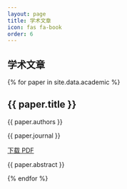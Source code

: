 ```yaml
---
layout: page
title: 学术文章
icon: fas fa-book
order: 6
---
```

## 学术文章

<div class="academic-articles">
  {% for paper in site.data.academic %}
    <div class="academic-article-item">
      <h2>{{ paper.title }}</h2>
      <p>{{ paper.authors }}</p>
      <p>{{ paper.journal }}</p>
      <a href="{{ paper.url }}" target="_blank">下载 PDF</a>
      <p>{{ paper.abstract }}</p>
    </div>
  {% endfor %}
</div>
